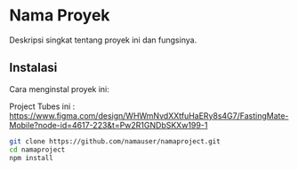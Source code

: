 # Nama Proyek

Deskripsi singkat tentang proyek ini dan fungsinya.

## Instalasi

Cara menginstal proyek ini:


Project Tubes ini :
https://www.figma.com/design/WHWmNvdXXtfuHaERy8s4G7/FastingMate-Mobile?node-id=4617-223&t=Pw2R1GNDbSKXw199-1
```bash
git clone https://github.com/namauser/namaproject.git
cd namaproject
npm install
